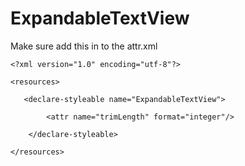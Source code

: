 # ExpandableTextView

Make sure add this in to the attr.xml


`<?xml version="1.0" encoding="utf-8"?>`

`<resources>`

`   <declare-styleable name="ExpandableTextView">`

`        <attr name="trimLength" format="integer"/>`

`    </declare-styleable>`

`</resources>`


